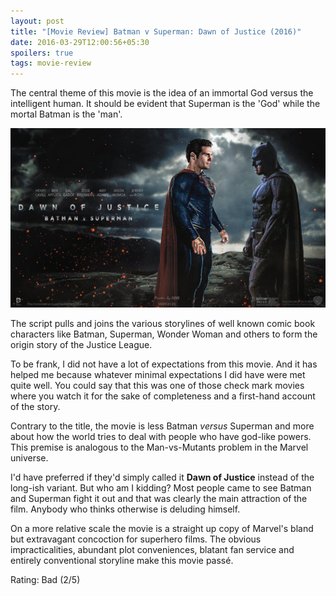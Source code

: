 ```yaml
---
layout: post
title: "[Movie Review] Batman v Superman: Dawn of Justice (2016)"
date: 2016-03-29T12:00:56+05:30
spoilers: true
tags: movie-review
---
```


The central theme of this movie is the idea of an immortal God versus the intelligent human.
It should be evident that Superman is the 'God' while the mortal Batman is the 'man'.

![Batman v Superman: Dawn of Justice (2016)](/img/movie-poster-batman-v-superman-dawn-of-justice-2016.jpg 'Batman v Superman: Dawn of Justice (2016)')

The script pulls and joins the various storylines of well known comic book characters like Batman, Superman, Wonder Woman and others to form the origin story of the Justice League.

To be frank, I did not have a lot of expectations from this movie.
And it has helped me because whatever minimal expectations I did have were met quite well.
You could say that this was one of those check mark movies where you watch it for the sake of completeness and a first-hand account of the story.

Contrary to the title, the movie is less Batman _versus_ Superman and more about how the world tries to deal with people who have god-like powers.
This premise is analogous to the Man-vs-Mutants problem in the Marvel universe.

I'd have preferred if they'd simply called it **Dawn of Justice** instead of the long-ish variant.
But who am I kidding? 
Most people came to see Batman and Superman fight it out and that was clearly the main attraction of the film.
Anybody who thinks otherwise is deluding himself.

On a more relative scale the movie is a straight up copy of Marvel's bland but extravagant concoction for superhero films.
The obvious impracticalities, abundant plot conveniences, blatant fan service and entirely conventional storyline make this movie passé.

Rating: Bad (2/5)
